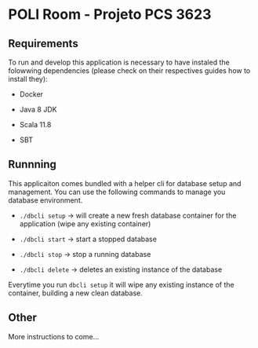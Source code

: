 # POLI Room - Projeto PCS 3623

## Requirements

To run and develop this application is necessary to have instaled the folowwing dependencies (please check on their respectives guides how to install they):

- Docker

- Java 8 JDK

- Scala 11.8

- SBT

## Runnning

This applicaiton comes bundled with a helper cli for database setup and management.
You can use the following commands to manage you database environment.

- `./dbcli setup` -> will create a new fresh database container for the application (wipe any existing container)

- `./dbcli start` -> start a stopped database

- `./dbcli stop` -> stop a running database

- `./dbcli delete` -> deletes an existing instance of the database
	

Everytime you run `dbcli setup` it will wipe any existing instance of the container, building a new clean database.

## Other

More instructions to come...
